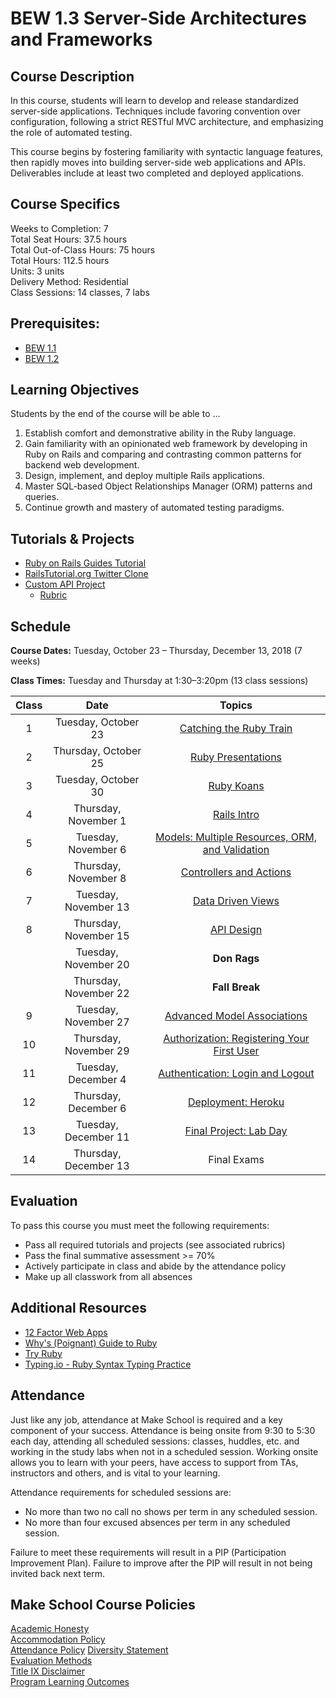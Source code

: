 # BEW 1.3 Server-Side Architectures and Frameworks

## Course Description

In this course, students will learn to develop and release standardized server-side applications. Techniques include favoring convention over configuration, following a strict RESTful MVC architecture, and emphasizing the role of automated testing.

This course begins by fostering familiarity with syntactic language features, then rapidly moves into building server-side web applications and APIs. Deliverables include at least two completed and deployed applications.

## Course Specifics

Weeks to Completion: 7 <br>
Total Seat Hours: 37.5 hours <br>
Total Out-of-Class Hours: 75 hours <br>
Total Hours: 112.5 hours <br>
Units: 3 units <br>
Delivery Method: Residential <br>
Class Sessions: 14 classes, 7 labs

## Prerequisites:

* [BEW 1.1](https://make.sc/bew1-1)
* [BEW 1.2](https://make.sc/bew1-2)

## Learning Objectives

Students by the end of the course will be able to ...

1. Establish comfort and demonstrative ability in the Ruby language.
1. Gain familiarity with an opinionated web framework by developing in Ruby on Rails and comparing and contrasting common patterns for backend web development.
1. Design, implement, and deploy multiple Rails applications.
1. Master SQL-based Object Relationships Manager (ORM) patterns and queries.
1. Continue growth and mastery of automated testing paradigms.

## Tutorials & Projects

- [Ruby on Rails Guides Tutorial](https://guides.rubyonrails.org/getting_started.html)
- [RailsTutorial.org Twitter Clone](https://www.railstutorial.org/book)
- [Custom API Project](Projects/custom-api-requirements.md)
  - [Rubric](Projects/custom-api-rubric.md)

## Schedule

**Course Dates:** Tuesday, October 23 – Thursday, December 13, 2018 (7 weeks)

**Class Times:** Tuesday and Thursday at 1:30–3:20pm (13 class sessions)

| Class |          Date          |                 Topics                  |
|:-----:|:----------------------:|:---------------------------------------:|
|   1   |  Tuesday, October 23    | [Catching the Ruby Train](01-Catching-The-Ruby-Train/README.md) |
|   2   | Thursday, October 25    | [Ruby Presentations](02-Ruby-Presentations/README.md) |
|   3   |  Tuesday, October 30  | [Ruby Koans](03-Ruby-Koans/README.md) |
|   4   | Thursday, November 1  | [Rails Intro](04-Rails-Intro/README.md) |
|   5   |  Tuesday, November 6 |  [Models: Multiple Resources, ORM, and Validation](05-Models/README.md) |
|   6   | Thursday, November 8 | [Controllers and Actions](06-Controllers-and-Actions/README.md) |
|   7   |  Tuesday, November 13 | [Data Driven Views](07-Views/README.md) |
|   8   | Thursday, November 15 | [API Design](08-API-Design/README.md) |
|      |  Tuesday, November 20 | **Don Rags** |
|     | Thursday, November 22 | **Fall Break** |
|  9   |  Tuesday, November 27    |  [Advanced Model Associations](09-Advanced-Model-Associations/README.md) |
|  10   | Thursday, November 29    | [Authorization: Registering Your First User](10-Authorization/README.md) |
|  11     |  Tuesday, December 4    | [Authentication: Login and Logout](11-Authentication/README.md) |
|  12   | Thursday, December 6   | [Deployment: Heroku](12-Deployment/README.md) |
|  13   | Tuesday, December 11   | [Final Project: Lab Day](13-Final-Project/README.md) |
|  14   | Thursday, December 13   | Final Exams |

## Evaluation

To pass this course you must meet the following requirements:

* Pass all required tutorials and projects (see associated rubrics)
* Pass the final summative assessment >= 70%
* Actively participate in class and abide by the attendance policy
* Make up all classwork from all absences

## Additional Resources

* [12 Factor Web Apps](https://12factor.net)
* [Why's (Poignant) Guide to Ruby](https://poignant.guide/book/chapter-1.html)
* [Try Ruby](https://ruby.github.io/TryRuby/)
* [Typing.io - Ruby Syntax Typing Practice](https://typing.io/lesson/ruby/rails/relation.rb/1)

## Attendance

 Just like any job, attendance at Make School is required and a key component of your success. Attendance is being onsite from 9:30 to 5:30 each day, attending all scheduled sessions: classes, huddles, etc. and working in the study labs when not in a scheduled session. Working onsite allows you to learn with your peers, have access to support from TAs, instructors and others, and is vital to your learning.

Attendance requirements for scheduled sessions are:

* No more than two no call no shows per term in any scheduled session.
* No more than four excused absences per term in any scheduled session.

Failure to meet these requirements will result in a PIP (Participation Improvement Plan).  Failure to improve after the PIP will result in not being invited back next term.

## Make School Course Policies

[Academic Honesty](https://github.com/Product-College-Courses/Common-Syllabus-Sections/blob/master/Academic-Honesty-and-Plagiarism.md)<br>
[Accommodation Policy](https://github.com/Product-College-Courses/Common-Syllabus-Sections/blob/master/Accommodation-Policy.md)<br>
[Attendance Policy]()
[Diversity Statement](https://github.com/Product-College-Courses/Common-Syllabus-Sections/blob/master/Diversity-Statement.md)<br>
[Evaluation Methods](https://github.com/Product-College-Courses/Common-Syllabus-Sections/blob/master/Evaluation-Methods.md)
<br>
[Title IX Disclaimer](https://github.com/Product-College-Courses/Common-Syllabus-Sections/blob/master/Evaluations-Title-X-Disclaimer.md)<br>
[Program Learning Outcomes](https://github.com/Product-College-Courses/Common-Syllabus-Sections/blob/master/Program-Learning-Outcomes.md)
